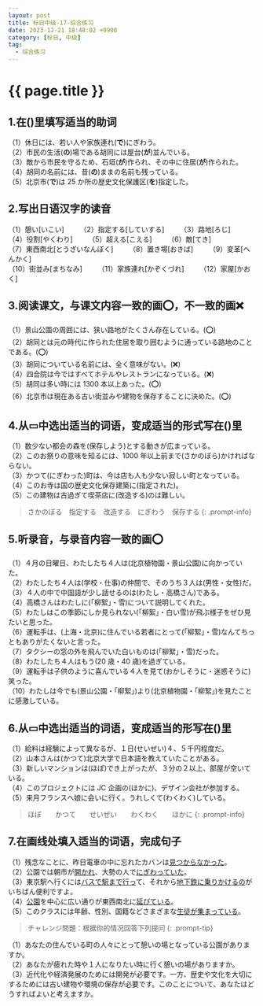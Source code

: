```yaml
---
layout: post
title: 标日中级-17-综合练习
date: 2023-12-21 18:48:02 +0900
category: [标日, 中级]
tag: 
  - 综合练习
---
```


# {{ page.title }}

## 1.在()里填写适当的助词

（1）休日には、若い人や家族連れ(**で**)にぎわう。  
（2）市民の生活(**の**)場である胡同には屋台(**が**)並んでいる。  
（3）敵から市民を守るため、石垣(**が**)作られ、その中に住居(**が**)作られた。  
（4）胡同の名前には、昔(**の**)ままの名前も残っている。  
（5）北京市(**で**)は 25 か所の歴史文化保護区(**を**)指定した。

## 2.写出日语汉字的读音

（1）憩い[いこい]　　 （2）指定する[していする]　　 （3）路地[ろじ]    
（4）役割[やくわり]　　 （5）超える[こえる]　　 （6）敵[てき]    
（7）東西南北[とうざいなんぼく]　　 （8）置き場[おきば]　　 （9）変革[へんかく]    
（10）街並み[まちなみ]　　 （11）家族連れ[かぞくづれ]　　 （12）家屋[かおく]

## 3.阅读课文，与课文内容一致的画⭕️，不一致的画❌

（1）景山公園の周囲には、狭い路地がたくさん存在している。(⭕️)  
（2）胡同とは元の時代に作られた住居を取り囲むように通っている路地のことである。(⭕️)  
（3）胡同についている名前には、全く意味がない。(❌)  
（4）四合院は今ではすべてホテルやレストランになっている。(❌)  
（5）胡同は多い時には 1300 本以上あった。(⭕️)  
（6）北京市は現在ある古い街並みや建物を保存することに決めた。(⭕️)

## 4.从▭中选出适当的词语，变成适当的形式写在()里

（1）数少ない都会の森を(保存しよう)とする動きが広まっている。  
（2）このお祭りの意味を知るには、1000 年以上前まで(さかのぼら)かければならない。  
（3）かつて(にぎわった)町は、今は店も人も少ない寂しい町となっている。  
（4）このお寺は国の歴史文化保存建築に(指定された)。  
（5）この建物は古過ぎて喫茶店に(改造する)のは難しい。

> さかのぼる　指定する　改造する　にぎわう　保存する
{: .prompt-info}

## 5.听录音，与录音内容一致的画⭕️

（1）４月の日曜日、わたしたち４人は(北京植物園・景山公園)に向かっていた。  
（2）わたしたち４人は(学校・仕事)の仲間で、そのうち３人は(男性・女性)だ。  
（3）４人の中で中国語が少し話せるのは(わたし・高橋さん)である。  
（4）高橋さんはわたしに(「柳絮」・雪)について説明してくれた。  
（5）わたしはこの季節にしか見られない(「柳絮」・白い雪)が飛ぶ様子をぜひ見たいと思った。  
（6）運転手は、(上海・北京)に住んでいる若者にとって(「柳絮」・雪)なんてちっともありがたくないと言った。  
（7）タクシーの窓の外を飛んでいた白いものは(「柳絮」・雪)だった。  
（8）わたしたち４人はもう(20 歳・40 歳)を過ぎている。  
（9）運転手は子供のように喜んでいる４人を見て(おかしそうに・迷惑そうに)笑った。  
（10）わたしは今でも(景山公園・「柳絮」)より(北京植物園・「柳絮」)を見たことに感激している。

## 6.从▭中选出适当的词语，变成适当的形写在()里

（1）給料は経験によって異なるが、１日(せいぜい)４、５千円程度だ。  
（2）山本さんは(かつて)北京大学で日本語を教えていたことがある。  
（3）新しいマンションは(ほぼ)でき上がったが、３分の２以上、部屋が空いている。  
（4）このプロジェクトには JC 企画の(ほかに)、デザイン会社が参加する。  
（5）来月フランスへ娘に会いに行く。うれしくて(わくわく)している。

> ほぼ　　かつて　　せいぜい　　わくわく　　ほかに
{: .prompt-info}

## 7.在画线处填入适当的词语，完成句子

（1）残念なことに、昨日電車の中に忘れたカバンは<u>見つからなかった</u>。  
（2）公園では朝市が<u>開かれ</u>、大勢の人で<u>にぎわっていた</u>。  
（3）東京駅へ行くには<u>バスで駅まで行っ</u>て、それから<u>地下鉄に乗りかけるの</u>がいちばん便利ですよ。  
（4）<u>公園</u>を中心に広い通りが東西南北に<u>延びている</u>。  
（5）このクラスには年齢、性別、国籍などさまざまな<u>生徒が集まっている</u>。

> チャレンジ問題：根据你的情况回答下列提问
{: .prompt-tip}

（1）あなたの住んでいる町の人々にとって憩いの場となっている公園がありますか。  
（2）あなたが疲れた時や１人になりたい時に行く憩いの場がありますか。  
（3）近代化や経済発展のためには開発が必要です。一方、歴史や文化を大切にするためには古い建物や環境の保存が必要です。このことについて、あなたはどうすればよいと考えますか。


